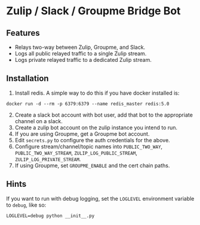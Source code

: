 # Zulip / Slack / Groupme Bridge Bot

## Features

- Relays two-way between Zulip, Groupme, and Slack.
- Logs all public relayed traffic to a single Zulip stream.
- Logs private relayed traffic to a dedicated Zulip stream.

## Installation

1. Install redis.  A simple way to do this if you have docker installed is:

```
docker run -d --rm -p 6379:6379 --name redis_master redis:5.0
```

2. Create a slack bot account with bot user, add that bot to the appropriate channel on a slack.
3. Create a zulip bot account on the zulip instance you intend to run.
4. If you are using Groupme, get a Groupme bot account.
5. Edit `secrets.py` to configure the auth credentials for the above.
6. Configure stream/channel/topic names into `PUBLIC_TWO_WAY`, `PUBLIC_TWO_WAY_STREAM`, `ZULIP_LOG_PUBLIC_STREAM`, `ZULIP_LOG_PRIVATE_STREAM`.
7. If using Groupme, set `GROUPME_ENABLE` and the cert chain paths.

## Hints

If you want to run with debug logging, set the `LOGLEVEL` environment variable to `debug`, like so:

```
LOGLEVEL=debug python __init__.py
```
